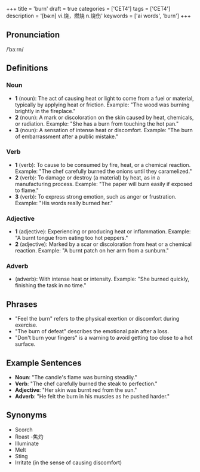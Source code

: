 +++
title = 'burn'
draft = true
categories = ['CET4']
tags = ['CET4']
description = '[bəːn] vi.烧，燃烧 n.烧伤'
keywords = ['ai words', 'burn']
+++

## Pronunciation
/ˈbɜːrn/

## Definitions
### Noun
- **1** (noun): The act of causing heat or light to come from a fuel or material, typically by applying heat or friction. Example: "The wood was burning brightly in the fireplace."
- **2** (noun): A mark or discoloration on the skin caused by heat, chemicals, or radiation. Example: "She has a burn from touching the hot pan."
- **3** (noun): A sensation of intense heat or discomfort. Example: "The burn of embarrassment after a public mistake."

### Verb
- **1** (verb): To cause to be consumed by fire, heat, or a chemical reaction. Example: "The chef carefully burned the onions until they caramelized."
- **2** (verb): To damage or destroy (a material) by heat, as in a manufacturing process. Example: "The paper will burn easily if exposed to flame."
- **3** (verb): To express strong emotion, such as anger or frustration. Example: "His words really burned her."

### Adjective
- **1** (adjective): Experiencing or producing heat or inflammation. Example: "A burnt tongue from eating too hot peppers."
- **2** (adjective): Marked by a scar or discoloration from heat or a chemical reaction. Example: "A burnt patch on her arm from a sunburn."

### Adverb
- (adverb): With intense heat or intensity. Example: "She burned quickly, finishing the task in no time."

## Phrases
- "Feel the burn" refers to the physical exertion or discomfort during exercise.
- "The burn of defeat" describes the emotional pain after a loss.
- "Don't burn your fingers" is a warning to avoid getting too close to a hot surface.

## Example Sentences
- **Noun**: "The candle's flame was burning steadily."
- **Verb**: "The chef carefully burned the steak to perfection."
- **Adjective**: "Her skin was burnt red from the sun."
- **Adverb**: "He felt the burn in his muscles as he pushed harder."

## Synonyms
- Scorch
- Roast
-焦灼
- Illuminate
- Melt
- Sting
- Irritate (in the sense of causing discomfort)
